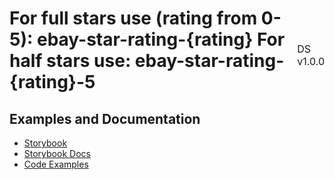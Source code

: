<h1 style='display: flex; justify-content: space-between; align-items: center;'>
    <span>
        For full stars use (rating from 0-5):
        ebay-star-rating-{rating}
        For half stars use:
        ebay-star-rating-{rating}-5
    </span>
    <span style='font-weight: normal; font-size: medium; margin-bottom: -15px;'>
        DS v1.0.0
    </span>
</h1>

## Examples and Documentation

- [Storybook](https://ebay.github.io/evo-web/ebayui-core/?path=/story/graphics-icons-ebay-star-rating)
- [Storybook Docs](https://ebay.github.io/evo-web/ebayui-core/?path=/docs/graphics-icons-ebay-star-rating)
- [Code Examples](https://github.com/eBay/evo-web/tree/main/packages/ebayui-core/src/components/ebay-star-rating/examples)
